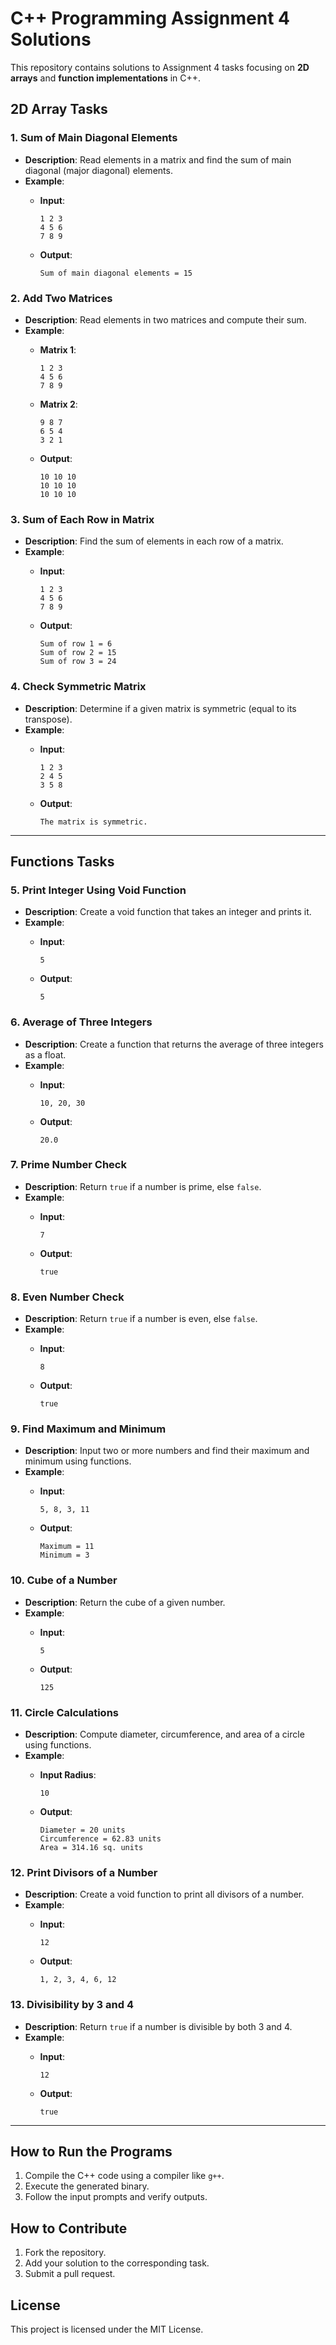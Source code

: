 # C++ Programming Assignment 4 Solutions  

This repository contains solutions to Assignment 4 tasks focusing on **2D arrays** and **function implementations** in C++.  


## 2D Array Tasks  

### 1. Sum of Main Diagonal Elements  
- **Description**: Read elements in a matrix and find the sum of main diagonal (major diagonal) elements.  
- **Example**:  
  - **Input**:  
    ```  
    1 2 3  
    4 5 6  
    7 8 9  
    ```

  - **Output**:  
    ```  
    Sum of main diagonal elements = 15  
    ```  

### 2. Add Two Matrices  
- **Description**: Read elements in two matrices and compute their sum.  
- **Example**:  
  - **Matrix 1**:  
    ```  
    1 2 3  
    4 5 6  
    7 8 9  
    ```

  - **Matrix 2**:  
    ```  
    9 8 7  
    6 5 4  
    3 2 1  
    ```

  - **Output**:  
    ```  
    10 10 10  
    10 10 10  
    10 10 10  
    ```  

### 3. Sum of Each Row in Matrix  
- **Description**: Find the sum of elements in each row of a matrix.  
- **Example**:  
  - **Input**:  
    ```  
    1 2 3  
    4 5 6  
    7 8 9  
    ```

  - **Output**:  
    ```  
    Sum of row 1 = 6  
    Sum of row 2 = 15  
    Sum of row 3 = 24  
    ```  

### 4. Check Symmetric Matrix  
- **Description**: Determine if a given matrix is symmetric (equal to its transpose).  
- **Example**:  
  - **Input**:  
    ```  
    1 2 3  
    2 4 5  
    3 5 8  
    ```

  - **Output**:  
    ```  
    The matrix is symmetric.  
    ```  

---

## Functions Tasks  

### 5. Print Integer Using Void Function  
- **Description**: Create a void function that takes an integer and prints it.  
- **Example**:  
  - **Input**:
    ```
    5
    ```

  - **Output**:
    ```
    5
    ```  

### 6. Average of Three Integers  
- **Description**: Create a function that returns the average of three integers as a float.  
- **Example**:  
  - **Input**:
    ```
    10, 20, 30
    ```

  - **Output**:
    ```
    20.0
    ```  

### 7. Prime Number Check  
- **Description**: Return `true` if a number is prime, else `false`.  
- **Example**:  
  - **Input**:
    ```
    7
    ``` 

  - **Output**:
    ```
    true
    ```  

### 8. Even Number Check  
- **Description**: Return `true` if a number is even, else `false`.  
- **Example**:  
  - **Input**:
    ```
    8
    ```

  - **Output**:
    ```
    true
    ```  

### 9. Find Maximum and Minimum  
- **Description**: Input two or more numbers and find their maximum and minimum using functions.  
- **Example**:  
  - **Input**: 
    ```
    5, 8, 3, 11
    ```

  - **Output**:  
    ```  
    Maximum = 11  
    Minimum = 3  
    ```  

### 10. Cube of a Number  
- **Description**: Return the cube of a given number.  
- **Example**:  
  - **Input**:
    ```
    5
    ```

  - **Output**:
    ```
    125
    ```  

### 11. Circle Calculations  
- **Description**: Compute diameter, circumference, and area of a circle using functions.  
- **Example**:  
  - **Input Radius**:
    ```
    10
    ```

  - **Output**:  
    ```  
    Diameter = 20 units  
    Circumference = 62.83 units  
    Area = 314.16 sq. units  
    ```  

### 12. Print Divisors of a Number  
- **Description**: Create a void function to print all divisors of a number.  
- **Example**:  
  - **Input**:
    ```
    12
    ```

  - **Output**:
    ```
    1, 2, 3, 4, 6, 12
    ```  

### 13. Divisibility by 3 and 4  
- **Description**: Return `true` if a number is divisible by both 3 and 4.  
- **Example**:  
  - **Input**:
    ```
    12
    ```

  - **Output**:
    ```
    true
    ```  

---

## How to Run the Programs  
1. Compile the C++ code using a compiler like `g++`.  
2. Execute the generated binary.  
3. Follow the input prompts and verify outputs.  

## How to Contribute  
1. Fork the repository.  
2. Add your solution to the corresponding task.  
3. Submit a pull request.  

## License  
This project is licensed under the MIT License. 